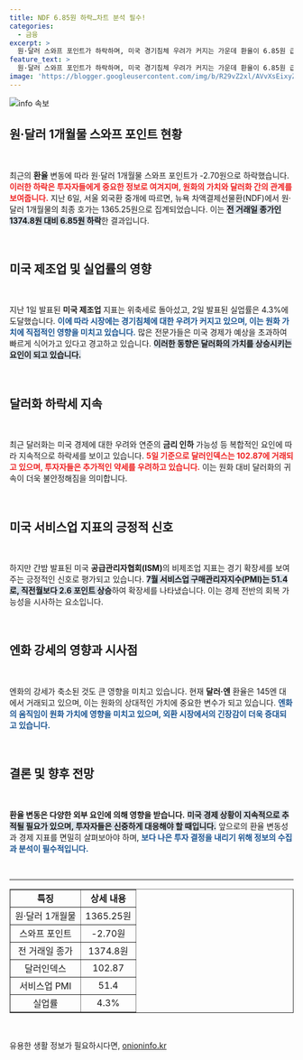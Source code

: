 ```yaml
---
title: NDF 6.85원 하락…차트 분석 필수!
categories:
  - 금융
excerpt: >
  원·달러 스와프 포인트가 하락하며, 미국 경기침체 우려가 커지는 가운데 환율이 6.85원 급락할 전망! 과연 시장에 어떤 변화가 찾아올까? 클릭하고 자세히 알아보세요!
feature_text: >
  원·달러 스와프 포인트가 하락하며, 미국 경기침체 우려가 커지는 가운데 환율이 6.85원 급락할 전망! 과연 시장에 어떤 변화가 찾아올까? 클릭하고 자세히 알아보세요!
image: 'https://blogger.googleusercontent.com/img/b/R29vZ2xl/AVvXsEixyZcFfHzMRdzZMjFBmAUKJYCLCGyLL1o632UiGVXcaFdKo_bkvkuCioo0uUKlGfBVcT3P84aROyZIXSBEx3Aw5nCQ3pTgDom1WDC4m8eifvWiAmWEEVb4x6G_l8C0QH225ldMjyaFvpxGEBGNO37VmDTDMHGhJPq73UglMfDca1-0aw/s1600/blogspot.png'
---
```


<p><img src="https://blogger.googleusercontent.com/img/b/R29vZ2xl/AVvXsEixyZcFfHzMRdzZMjFBmAUKJYCLCGyLL1o632UiGVXcaFdKo_bkvkuCioo0uUKlGfBVcT3P84aROyZIXSBEx3Aw5nCQ3pTgDom1WDC4m8eifvWiAmWEEVb4x6G_l8C0QH225ldMjyaFvpxGEBGNO37VmDTDMHGhJPq73UglMfDca1-0aw/s1600/blogspot.png" alt="info 속보" /></p>

<h2 data-ke-size="size26">원·달러 1개월물 스와프 포인트 현황</h2> 

<p data-ke-size="size16">&nbsp;</p> 

<p data-ke-size="size16">최근의 <b>환율</b> 변동에 따라 원·달러 1개월물 스와프 포인트가 -2.70원으로 하락했습니다. <b><span style="color: #ee2323;">이러한 하락은 투자자들에게 중요한 정보로 여겨지며, 원화의 가치와 달러화 간의 관계를 보여줍니다.</span></b> 지난 6일, 서울 외국환 중개에 따르면, 뉴욕 차액결제선물환(NDF)에서 원·달러 1개월물의 최종 호가는 1365.25원으로 집계되었습니다. 이는 <b><span style="background-color: #21538527;">전 거래일 종가인 1374.8원 대비 6.85원 하락</span></b>한 결과입니다.</p>

<p data-ke-size="size16">&nbsp;</p>

<h2 data-ke-size="size26">미국 제조업 및 실업률의 영향</h2>

<p data-ke-size="size16">&nbsp;</p>

<p data-ke-size="size16">지난 1일 발표된 <b>미국 제조업</b> 지표는 위축세로 돌아섰고, 2일 발표된 실업률은 4.3%에 도달했습니다. <b><span style="color: #1a5490;">이에 따라 시장에는 경기침체에 대한 우려가 커지고 있으며, 이는 원화 가치에 직접적인 영향을 미치고 있습니다.</span></b> 많은 전문가들은 미국 경제가 예상을 초과하여 빠르게 식어가고 있다고 경고하고 있습니다. <b><span style="background-color: #21538527;">이러한 동향은 달러화의 가치를 상승시키는 요인이 되고 있습니다.</span></b></p>

<p data-ke-size="size16">&nbsp;</p>

<h2 data-ke-size="size26">달러화 하락세 지속</h2>

<p data-ke-size="size16">&nbsp;</p>

<p data-ke-size="size16">최근 달러화는 미국 경제에 대한 우려와 연준의 <b>금리 인하</b> 가능성 등 복합적인 요인에 따라 지속적으로 하락세를 보이고 있습니다. <b><span style="color: #ee2323;">5일 기준으로 달러인덱스는 102.87에 거래되고 있으며, 투자자들은 추가적인 약세를 우려하고 있습니다.</span></b> 이는 원화 대비 달러화의 귀속이 더욱 불안정해짐을 의미합니다.</p>

<p data-ke-size="size16">&nbsp;</p>

<h2 data-ke-size="size26">미국 서비스업 지표의 긍정적 신호</h2>

<p data-ke-size="size16">&nbsp;</p>

<p data-ke-size="size16">하지만 간밤 발표된 미국 <b>공급관리자협회(ISM)</b>의 비제조업 지표는 경기 확장세를 보여주는 긍정적인 신호로 평가되고 있습니다. <b><span style="background-color: #21538527;">7월 서비스업 구매관리자지수(PMI)는 51.4로, 직전월보다 2.6 포인트 상승</span></b>하여 확장세를 나타냈습니다. 이는 경제 전반의 회복 가능성을 시사하는 요소입니다.</p>

<p data-ke-size="size16">&nbsp;</p>

<h2 data-ke-size="size26">엔화 강세의 영향과 시사점</h2>

<p data-ke-size="size16">&nbsp;</p>

<p data-ke-size="size16">엔화의 강세가 축소된 것도 큰 영향을 미치고 있습니다. 현재 <b>달러·엔</b> 환율은 145엔 대에서 거래되고 있으며, 이는 원화의 상대적인 가치에 중요한 변수가 되고 있습니다. <b><span style="color: #1a5490;">엔화의 움직임이 원화 가치에 영향을 미치고 있으며, 외환 시장에서의 긴장감이 더욱 증대되고 있습니다.</span></b></p>

<p data-ke-size="size16">&nbsp;</p>

<h2 data-ke-size="size26">결론 및 향후 전망</h2>

<p data-ke-size="size16">&nbsp;</p>

<p data-ke-size="size16"><b>환율 변동은 다양한 외부 요인에 의해 영향을 받습니다.</b> <b><span style="background-color: #21538527;">미국 경제 상황이 지속적으로 추적될 필요가 있으며, 투자자들은 신중하게 대응해야 할 때입니다.</span></b> 앞으로의 환율 변동성과 경제 지표를 면밀히 살펴보아야 하며, <b><span style="color: #1a5490;">보다 나은 투자 결정을 내리기 위해 정보의 수집과 분석이 필수적입니다.</span></b></p>

<p data-ke-size="size16">&nbsp;</p>

<hr />

<table style="width: 100%; border-collapse: collapse;" border="1">
    <tbody>
        <tr>
            <td style="text-align: center; height: 17px;"><b>특징</b></td>
            <td style="text-align: center; height: 17px;"><b>상세 내용</b></td>
        </tr>
        <tr>
            <td style="text-align: center; height: 10px;">원·달러 1개월물</td>
            <td style="text-align: center; height: 10px;">1365.25원</td>
        </tr>
        <tr>
            <td style="text-align: center; height: 10px;">스와프 포인트</td>
            <td style="text-align: center; height: 10px;">-2.70원</td>
        </tr>
        <tr>
            <td style="text-align: center; height: 10px;">전 거래일 종가</td>
            <td style="text-align: center; height: 10px;">1374.8원</td>
        </tr>
        <tr>
            <td style="text-align: center; height: 10px;">달러인덱스</td>
            <td style="text-align: center; height: 10px;">102.87</td>
        </tr>
        <tr>
            <td style="text-align: center; height: 10px;">서비스업 PMI</td>
            <td style="text-align: center; height: 10px;">51.4</td>
        </tr>
        <tr>
            <td style="text-align: center; height: 10px;">실업률</td>
            <td style="text-align: center; height: 10px;">4.3%</td>
        </tr>
    </tbody>
</table> 

<p data-ke-size="size16">&nbsp;</p> 
유용한 생활 정보가 필요하시다면, <a href="https://onioninfo.kr" rel="dofollow">onioninfo.kr</a>


